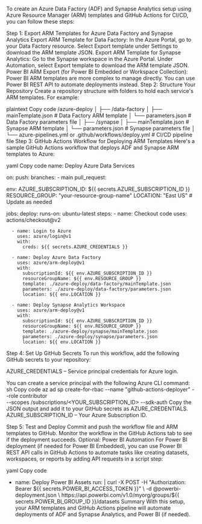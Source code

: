 To create an Azure Data Factory (ADF) and Synapse Analytics setup using Azure Resource Manager (ARM) templates and GitHub Actions for CI/CD, you can follow these steps:

Step 1: Export ARM Templates for Azure Data Factory and Synapse Analytics
Export ARM Template for Data Factory:
In the Azure Portal, go to your Data Factory resource.
Select Export template under Settings to download the ARM template JSON.
Export ARM Template for Synapse Analytics:
Go to the Synapse workspace in the Azure Portal.
Under Automation, select Export template to download the ARM template JSON.
Power BI ARM Export (for Power BI Embedded or Workspace Collection):
Power BI ARM templates are more complex to manage directly. You can use Power BI REST API to automate deployments instead.
Step 2: Structure Your Repository
Create a repository structure with folders to hold each service's ARM templates. For example:

plaintext
Copy code
/azure-deploy
│
├── /data-factory
│   ├── mainTemplate.json         # Data Factory ARM template
│   └── parameters.json           # Data Factory parameters file
│
├── /synapse
│   ├── mainTemplate.json         # Synapse ARM template
│   └── parameters.json           # Synapse parameters file
│
└── azure-pipelines.yml or .github/workflows/deploy.yml   # CI/CD pipeline file
Step 3: GitHub Actions Workflow for Deploying ARM Templates
Here's a sample GitHub Actions workflow that deploys ADF and Synapse ARM templates to Azure:

yaml
Copy code
name: Deploy Azure Data Services

on:
  push:
    branches:
      - main
  pull_request:

env:
  AZURE_SUBSCRIPTION_ID: ${{ secrets.AZURE_SUBSCRIPTION_ID }}
  RESOURCE_GROUP: "your-resource-group-name"
  LOCATION: "East US" # Update as needed

jobs:
  deploy:
    runs-on: ubuntu-latest
    steps:
      - name: Checkout code
        uses: actions/checkout@v2

      - name: Login to Azure
        uses: azure/login@v1
        with:
          creds: ${{ secrets.AZURE_CREDENTIALS }}

      - name: Deploy Azure Data Factory
        uses: azure/arm-deploy@v1
        with:
          subscriptionId: ${{ env.AZURE_SUBSCRIPTION_ID }}
          resourceGroupName: ${{ env.RESOURCE_GROUP }}
          template: ./azure-deploy/data-factory/mainTemplate.json
          parameters: ./azure-deploy/data-factory/parameters.json
          location: ${{ env.LOCATION }}

      - name: Deploy Synapse Analytics Workspace
        uses: azure/arm-deploy@v1
        with:
          subscriptionId: ${{ env.AZURE_SUBSCRIPTION_ID }}
          resourceGroupName: ${{ env.RESOURCE_GROUP }}
          template: ./azure-deploy/synapse/mainTemplate.json
          parameters: ./azure-deploy/synapse/parameters.json
          location: ${{ env.LOCATION }}
Step 4: Set Up GitHub Secrets
To run this workflow, add the following GitHub secrets to your repository:

AZURE_CREDENTIALS – Service principal credentials for Azure login.

You can create a service principal with the following Azure CLI command:
sh
Copy code
az ad sp create-for-rbac --name "github-actions-deployer" --role contributor \
  --scopes /subscriptions/<YOUR_SUBSCRIPTION_ID> --sdk-auth
Copy the JSON output and add it to your GitHub secrets as AZURE_CREDENTIALS.
AZURE_SUBSCRIPTION_ID – Your Azure Subscription ID.

Step 5: Test and Deploy
Commit and push the workflow file and ARM templates to GitHub.
Monitor the workflow in the GitHub Actions tab to see if the deployment succeeds.
Optional: Power BI Automation
For Power BI deployment (if needed for Power BI Embedded), you can use Power BI REST API calls in GitHub Actions to automate tasks like creating datasets, workspaces, or reports by adding API requests in a script step:

yaml
Copy code
- name: Deploy Power BI Assets
  run: |
    curl -X POST -H "Authorization: Bearer ${{ secrets.POWER_BI_ACCESS_TOKEN }}" \
      -d @powerbi-deployment.json \
      https://api.powerbi.com/v1.0/myorg/groups/${{ secrets.POWER_BI_GROUP_ID }}/datasets
Summary
With this setup, your ARM templates and GitHub Actions pipeline will automate deployments of ADF and Synapse Analytics, and Power BI (if needed).
